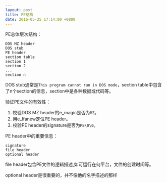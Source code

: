 ```yaml
---
layout: post
title: PE结构
date: 2016-05-25 17:14:00 +0800
---
```

PE总体层次结构：

```
DOS MZ header
DOS stub
PE header
section table
section 1
section 2
...
section n
```
DOS stub通常是`This program cannot run in DOS mode`，section table中包含了n个section的信息，section中是各种数据或代码等。

验证PE文件的有效性：

1. 校验DOS MZ header的e_magic是否为`MZ`。
2. 用e_lfanew定位PE header。
3. 校验PE header的signature是否为`PE\0\0`。

PE header中的重要信息：

```
signature
file header
optional header
```
file header包含PE文件的逻辑描述,如可运行在何平台，文件的创建时间等。

optional header是很重要的，并不像他的名字描述的那样
